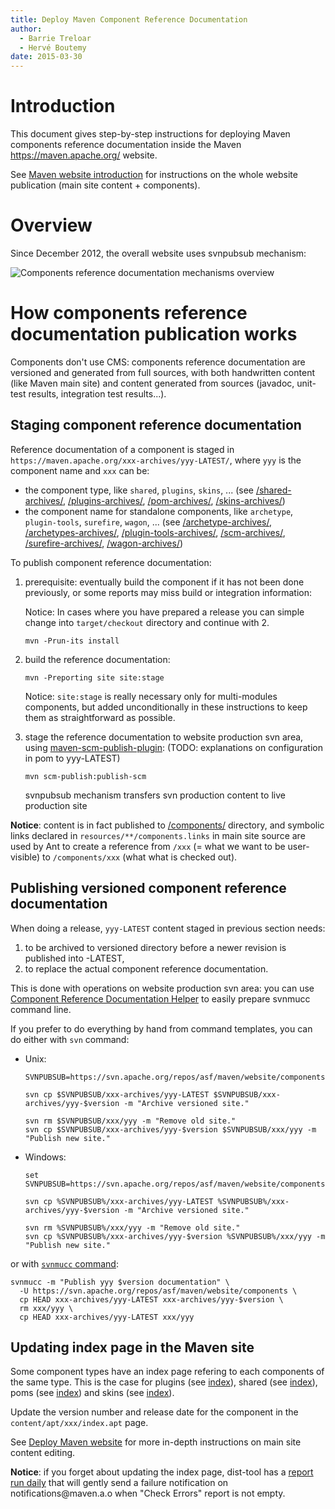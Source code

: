 ```yaml
---
title: Deploy Maven Component Reference Documentation
author: 
  - Barrie Treloar
  - Hervé Boutemy
date: 2015-03-30
---
```


<!-- Licensed to the Apache Software Foundation (ASF) under one-->
<!-- or more contributor license agreements.  See the NOTICE file-->
<!-- distributed with this work for additional information-->
<!-- regarding copyright ownership.  The ASF licenses this file-->
<!-- to you under the Apache License, Version 2.0 (the-->
<!-- "License"); you may not use this file except in compliance-->
<!-- with the License.  You may obtain a copy of the License at-->
<!---->
<!--   http://www.apache.org/licenses/LICENSE-2.0-->
<!---->
<!-- Unless required by applicable law or agreed to in writing,-->
<!-- software distributed under the License is distributed on an-->
<!-- "AS IS" BASIS, WITHOUT WARRANTIES OR CONDITIONS OF ANY-->
<!-- KIND, either express or implied.  See the License for the-->
<!-- specific language governing permissions and limitations-->
<!-- under the License.-->
<!-- NOTE: For help with the syntax of this file, see:-->
<!-- http://maven.apache.org/doxia/references/apt-format.html-->
# Introduction

This document gives step\-by\-step instructions for deploying Maven components reference documentation inside the Maven [https://maven\.apache\.org/](/) website\.

See [Maven website introduction](\./index\.html) for instructions on the whole website publication \(main site content \+ components\)\.

# Overview

Since December 2012, the overall website uses svnpubsub mechanism:

![Components reference documentation mechanisms overview](component\-reference\-documentation\.png)
# How components reference documentation publication works

Components don&apos;t use CMS: components reference documentation are versioned and generated from full sources, with both handwritten content \(like Maven main site\) and content generated from sources \(javadoc, unit\-test results, integration test results\.\.\.\)\.

## Staging component reference documentation

Reference documentation of a component is staged in `https://maven.apache.org/xxx-archives/yyy-LATEST/`, where `yyy` is the component name and `xxx` can be:

- the component type, like `shared`, `plugins`, `skins`, \.\.\. \(see [/shared\-archives/](/shared\-archives/), [/plugins\-archives/](/plugins\-archives/), [/pom\-archives/](/pom\-archives/), [/skins\-archives/](/skins\-archives/)\)
- the component name for standalone components, like `archetype`, `plugin-tools`, `surefire`, `wagon`, \.\.\. \(see [/archetype\-archives/](/archetype\-archives/), [/archetypes\-archives/](/archetypes\-archives/), [/plugin\-tools\-archives/](/plugin\-tools\-archives/), [/scm\-archives/](/scm\-archives/), [/surefire\-archives/](/surefire\-archives/), [/wagon\-archives/](/wagon\-archives/)\)

To publish component reference documentation:

1. prerequisite: eventually build the component if it has not been done previously, or some reports may miss build or integration information:

    Notice: In cases where you have prepared a release you can simple change into `target/checkout` directory and continue with 2\.

    ```
    mvn -Prun-its install
    ```

1. build the reference documentation:

    ```
    mvn -Preporting site site:stage
    ```

    Notice: `site:stage` is really necessary only for multi\-modules components, but added unconditionally in these instructions to keep them as straightforward as possible\.

1. stage the reference documentation to website production svn area, using [maven\-scm\-publish\-plugin](/plugins/maven\-scm\-publish\-plugin): \(TODO: explanations on configuration in pom to yyy\-LATEST\)

    ```
    mvn scm-publish:publish-scm
    ```

    svnpubsub mechanism transfers svn production content to live production site

**Notice**: content is in fact published to [/components/](/components/) directory, and symbolic links declared in `resources/**/components.links` in main site source are used by Ant to create a reference from `/xxx` \(= what we want to be user\-visible\) to `/components/xxx` \(what what is checked out\)\.

## Publishing versioned component reference documentation

When doing a release, `yyy-LATEST` content staged in previous section needs:

1. to be archived to versioned directory before a newer revision is published into \-LATEST,
1. to replace the actual component reference documentation\.

This is done with operations on website production svn area: you can use [Component Reference Documentation Helper](\./component\-reference\-documentation\-helper\.html) to easily prepare svnmucc command line\.

If you prefer to do everything by hand from command templates, you can do either with `svn` command:

- Unix:

    ```
    SVNPUBSUB=https://svn.apache.org/repos/asf/maven/website/components
    
    svn cp $SVNPUBSUB/xxx-archives/yyy-LATEST $SVNPUBSUB/xxx-archives/yyy-$version -m "Archive versioned site."
    
    svn rm $SVNPUBSUB/xxx/yyy -m "Remove old site."
    svn cp $SVNPUBSUB/xxx-archives/yyy-$version $SVNPUBSUB/xxx/yyy -m "Publish new site."
    ```

- Windows:

    ```
    set SVNPUBSUB=https://svn.apache.org/repos/asf/maven/website/components
    
    svn cp %SVNPUBSUB%/xxx-archives/yyy-LATEST %SVNPUBSUB%/xxx-archives/yyy-$version -m "Archive versioned site."
    
    svn rm %SVNPUBSUB%/xxx/yyy -m "Remove old site."
    svn cp %SVNPUBSUB%/xxx-archives/yyy-$version %SVNPUBSUB%/xxx/yyy -m "Publish new site."
    ```

or with [`svnmucc` command](http://svnbook\.red\-bean\.com/en/1\.8/svn\.ref\.svnmucc\.re\.html):

```
svnmucc -m "Publish yyy $version documentation" \
  -U https://svn.apache.org/repos/asf/maven/website/components \
  cp HEAD xxx-archives/yyy-LATEST xxx-archives/yyy-$version \
  rm xxx/yyy \
  cp HEAD xxx-archives/yyy-LATEST xxx/yyy
```

## Updating index page in the Maven site

Some component types have an index page refering to each components of the same type\. This is the case for plugins \(see [index](/plugins/)\), shared \(see [index](/shared/)\), poms \(see [index](/pom/)\) and skins \(see [index](/skins/)\)\.

Update the version number and release date for the component in the `content/apt/xxx/index.apt` page\.

See [Deploy Maven website](\.\./website/deploy\-maven\-website\.html) for more in\-depth instructions on main site content editing\.

**Notice**: if you forget about updating the index page, dist\-tool has a [report run daily](https://ci\-maven\.apache\.org/job/Maven/job/maven\-box/job/maven\-dist\-tool/job/master/site/) that will gently send a failure notification on notifications@maven\.a\.o when &quot;Check Errors&quot; report is not empty\.

